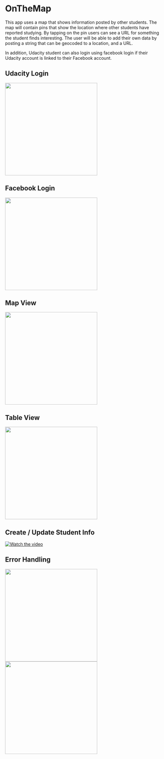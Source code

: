 # OnTheMap

This app uses a map that shows information posted by other students. The map will contain pins that show the location where other students have reported studying. By tapping on the pin users can see a URL for something the student finds interesting. The user will be able to add their own data by posting a string that can be geocoded to a location, and a URL.

In addition, Udacity student can also login using facebook login if their Udacity account is linked to their Facebook account.

## Udacity Login
<img src="https://media.giphy.com/media/xUNd9SIrM5Q8BcGH28/giphy.gif" width="300">

## Facebook Login
<img src="https://media.giphy.com/media/26Ff1rvHMvHPpCqhW/giphy.gif" width="300">

## Map View
<img src="https://media.giphy.com/media/26FeTVev1QQDocnPa/giphy.gif" width="300">

## Table View
<img src="https://media.giphy.com/media/3o6nUNMumROYQWk6Xu/giphy.gif" width="300">

## Create / Update Student Info
[![Watch the video](https://raw.github.com/GabLeRoux/WebMole/master/ressources/WebMole_Youtube_Video.png)](https://vimeo.com/239297490)


## Error Handling
<img src="https://media.giphy.com/media/26FeUz0nsDice6VwI/giphy.gif" width="300"> <img src="https://media.giphy.com/media/d47H7zkOqCBMCr3G/giphy.gif" width="300">

